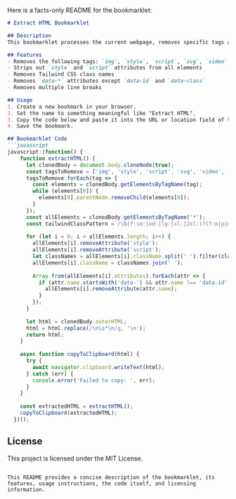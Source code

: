 Here is a facts-only README for the bookmarklet:

```markdown
# Extract HTML Bookmarklet

## Description
This bookmarklet processes the current webpage, removes specific tags and attributes, and copies the cleaned HTML to the clipboard.

## Features
- Removes the following tags: `img`, `style`, `script`, `svg`, `video`, `iframe`, `object`, `embed`, `link`, `nav`, `menu`, `aside`
- Strips out `style` and `script` attributes from all elements
- Removes Tailwind CSS class names
- Removes `data-*` attributes except `data-id` and `data-class`
- Removes multiple line breaks

## Usage
1. Create a new bookmark in your browser.
2. Set the name to something meaningful like "Extract HTML".
3. Copy the code below and paste it into the URL or location field of the bookmark.
4. Save the bookmark.

## Bookmarklet Code
```javascript
javascript:(function() {
    function extractHTML() {
      let clonedBody = document.body.cloneNode(true);
      const tagsToRemove = ['img', 'style', 'script', 'svg', 'video', 'iframe', 'object', 'embed', 'link', 'nav', 'menu', 'aside'];
      tagsToRemove.forEach(tag => {
        const elements = clonedBody.getElementsByTagName(tag);
        while (elements[0]) {
          elements[0].parentNode.removeChild(elements[0]);
        }
      });
      const allElements = clonedBody.getElementsByTagName('*');
      const tailwindClassPattern = /\b(?:sm:|md:|lg:|xl:|2xl:)?(?:m|p|mt|mr|mb|ml|mx|my|pt|pr|pb|pl|px|py|w|h|min-w|min-h|max-w|max-h|flex|grid|col|row|items|justify|gap|space|bg|text|font|leading|tracking|rounded|border|shadow|overflow|z|opacity|transition|duration|ease|delay|animate|pointer-events|select|align|order|inset|top|right|bottom|left|visible|invisible|hidden|block|inline|inline-block|inline-flex|table|table-row|table-cell|table-column|table-column-group|table-footer-group|table-header-group|table-row-group|table-caption|sticky|relative|absolute|fixed|float|clear|object|overflow|scroll|scrollbar|snap|touch|resize|list|outline|decoration|appearance|cursor|pointer|caret|will-change|scale|rotate|translate|skew|origin|filter|backdrop-filter|mix-blend|bg-blend|isolation|content|sr-only|not-sr-only|aspect|space-y|space-x|space-reverse|divide-y|divide-x|divide-reverse|place-content|place-items|place-self|whitespace|break|hyphens|capitalize|lowercase|uppercase|first|last|even|odd|resize|grid-cols|grid-rows|col-span|row-span|auto-cols|auto-rows|gap|content|justify|grid-flow|col-start|col-end|row-start|row-end|sm|md|lg|xl|2xl|group|hover|focus|focus-within|focus-visible|active|visited|disabled|checked|required|aria|data|dark|motion|portrait|landscape|peer|empty|autoplay|controls|muted|loop|preload|data-([a-z]+))\b/g;
  
      for (let i = 0; i < allElements.length; i++) {
        allElements[i].removeAttribute('style');
        allElements[i].removeAttribute('script');
        let classNames = allElements[i].className.split(' ').filter(className => !tailwindClassPattern.test(className));
        allElements[i].className = classNames.join(' ');
  
        Array.from(allElements[i].attributes).forEach(attr => {
          if (attr.name.startsWith('data-') && attr.name !== 'data-id' && attr.name !== 'data-class') {
            allElements[i].removeAttribute(attr.name);
          }
        });
      }
  
      let html = clonedBody.outerHTML;
      html = html.replace(/\n\s*\n/g, '\n');
      return html;
    }
  
    async function copyToClipboard(html) {
      try {
        await navigator.clipboard.writeText(html);
      } catch (err) {
        console.error('Failed to copy: ', err);
      }
    }
  
    const extractedHTML = extractHTML();
    copyToClipboard(extractedHTML);
  })();
```

## License
This project is licensed under the MIT License.
```

This README provides a concise description of the bookmarklet, its features, usage instructions, the code itself, and licensing information.
